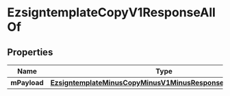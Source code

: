 
# EzsigntemplateCopyV1ResponseAllOf

## Properties
Name | Type | Description | Notes
------------ | ------------- | ------------- | -------------
**mPayload** | [**EzsigntemplateMinusCopyMinusV1MinusResponseMinusMPayload**](EzsigntemplateMinusCopyMinusV1MinusResponseMinusMPayload.md) |  | 



